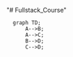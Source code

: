 "# Fullstack_Course"

```mermaid
  graph TD;
      A-->B;
      A-->C;
      B-->D;
      C-->D;
```
